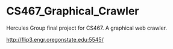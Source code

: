 # CS467_Graphical_Crawler
Hercules Group final project for CS467. A graphical web crawler.

http://flip3.engr.oregonstate.edu:5545/
